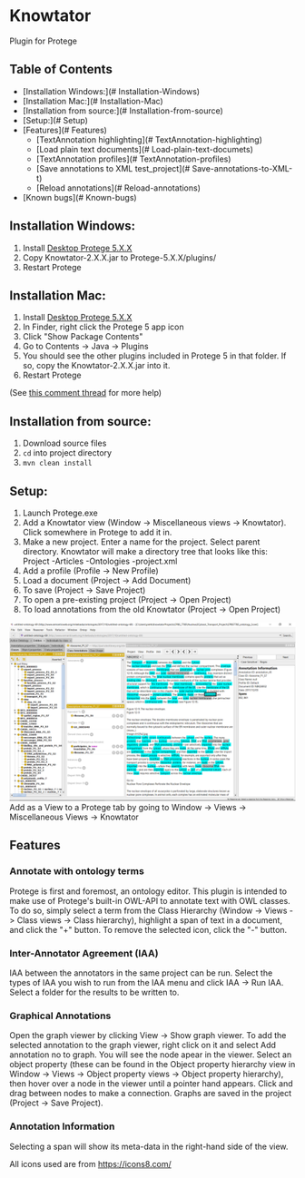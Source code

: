 # Knowtator
Plugin for Protege

## Table of Contents
- [Installation Windows:](# Installation-Windows)
- [Installation Mac:](# Installation-Mac)
- [Installation from source:](# Installation-from-source)
- [Setup:](# Setup)
- [Features](# Features)
	- [TextAnnotation highlighting](# TextAnnotation-highlighting)
	- [Load plain text documents](# Load-plain-text-documets)
	- [TextAnnotation profiles](# TextAnnotation-profiles)
	- [Save annotations to XML test_project](# Save-annotations-to-XML-t)
	- [Reload annotations](# Reload-annotations)
- [Known bugs](# Known-bugs)

## Installation Windows:

1. Install [Desktop Protege 5.X.X][protege link]
2. Copy Knowtator-2.X.X.jar to Protege-5.X.X/plugins/
3. Restart Protege

## Installation Mac:
1. Install [Desktop Protege 5.X.X][protege link]
2. In Finder, right click the Protege 5 app icon
3. Click "Show Package Contents"
4. Go to Contents -> Java -> Plugins
5. You should see the other plugins included in Protege 5 in that folder. If so, copy the Knowtator-2.X.X.jar into it.
6. Restart Protege

(See [this comment thread][mac osx plugin intallation comment thread] for more help) 

## Installation from source:
1. Download source files
2. `cd` into project directory
3. `mvn clean install`

## Setup:
1. Launch Protege.exe
2. Add a Knowtator view (Window -> Miscellaneous views -> Knowtator). Click somewhere in Protege to add it in.
3. Make a new project. Enter a name for the project. Select parent directory. Knowtator will make
a directory tree that looks like this:
Project
-Articles
-Ontologies
-project.xml
4. Add a profile (Profile -> New Profile)
5. Load a document (Project -> Add Document)
5. To save (Project -> Save Project)
6. To open a pre-existing project (Project -> Open Project)
7. To load annotations from the old Knowtator (Project -> Open Project) 

![After installation][installation image]
Add as a View to a Protege tab by going to Window -> Views -> Miscellaneous Views -> Knowtator

## Features

### Annotate with ontology terms

Protege is first and foremost, an ontology editor. This plugin is intended to make use of Protege's built-in OWL-API
to annotate text with OWL classes. To do so, simply select a term from the Class Hierarchy (Window -> Views -> Class views -> Class hierarchy),
highlight a span of text in a document, and click the "+" button. To remove the selected icon, click the "-" button.

### Inter-Annotator Agreement (IAA)

IAA between the annotators in the same project can be run. Select the types of IAA you wish to run from the IAA menu
and click IAA -> Run IAA. Select a folder for the results to be written to.

### Graphical Annotations

Open the graph viewer by clicking View -> Show graph viewer. To add the selected annotation to the graph viewer, right click on it
and select Add annotation no to graph. You will see the node apear in the viewer. Select an object property (these can be found
in the Object property hierarchy view in Window -> Views -> Object property views -> Object property hierarchy), then hover
over a node in the viewer until a pointer hand appears. Click and drag between nodes to make a connection. Graphs are saved
in the project (Project -> Save Project).

### Annotation Information

Selecting a span will show its meta-data in the right-hand side of the view.

All icons used are from https://icons8.com/

[protege link]:http://protege.stanford.edu/products.php#desktop-protege
[installation image]:installation_image.PNG
[ontology example]:http://purl.obolibrary.org/obo/go/go-basic.obo
[mac osx plugin intallation comment thread]:http://protege-project.136.n4.nabble.com/Installing-Plugins-on-Protege-5-MacOSX-td4665874.html
[sample files location]:https://github.com/tuh8888/Knowtator-2.0/tree/master/src/main/resources/file

